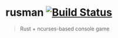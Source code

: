 # rusman [![Build Status](https://travis-ci.org/ThoseGrapefruits/rusman.svg?branch=master)](https://travis-ci.org/ThoseGrapefruits/rusman)
> Rust + ncurses-based console game


